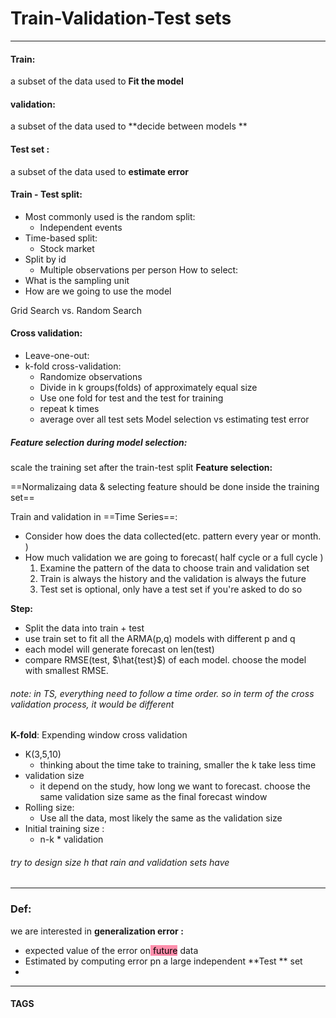 # Train-Validation-Test sets


---
#### Train:
a subset of the data used to **Fit the model**
#### validation:
a subset of the data used to **decide between models **
#### Test set :
a subset of the data used to **estimate error**

#### Train - Test split:
- Most commonly used is the random split:
	- Independent events
- Time-based split:
	- Stock market
- Split by id
	- Multiple observations per person
How to select:
- What is the sampling unit
- How are we going to use the model


Grid Search vs. Random Search 

#### Cross validation:
- Leave-one-out:
- k-fold cross-validation:
	- Randomize observations
	- Divide in k groups(folds) of approximately equal size
	- Use one fold for test and the test for training 
	- repeat k times
	- average over all test sets 
Model selection vs estimating test error

##### Feature selection during model selection:
scale the training set after the train-test split
**Feature selection:**

==Normalizaing data & selecting feature should be done inside the training set==

Train and validation in ==Time Series==:
- Consider how does the data collected(etc. pattern every year or month. )
- How much validation we are going to forecast( half cycle or a full cycle )
  1. Examine the pattern of the data to choose train and validation set 
  2. Train is always the history and the validation is always the future
  3. Test set is optional, only have a test set if you're asked to do so

**Step:**
- Split the data into train + test
- use train set to fit all the ARMA(p,q) models with different p and q
- each model will generate forecast on len(test)
- compare RMSE(test, $\hat{test}$) of each model. choose the model with smallest RMSE.


###### note: in TS, everything need to follow a time order. so in term of the cross validation process, it would be different 
**K-fold**:
Expending window cross validation 
- K(3,5,10)
	- thinking about the time take to training, smaller the k take less time
- validation size
	- it depend on the study, how long we want to forecast. choose the same validation size same as the final forecast window
- Rolling size:
	- Use all the data, most likely the same as the validation size 
- Initial training size :
	- n-k * validation 
###### try to design size h that rain and validation sets have 

---

### Def:
we are interested in **generalization error :**
- expected value of the error on<mark style="background: #FF5582A6;"> future</mark> data 
- Estimated by computing error pn a large independent **Test ** set 
- 

---
#### TAGS